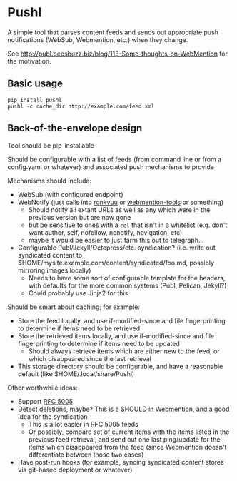 # Pushl

A simple tool that parses content feeds and sends out appropriate push notifications (WebSub, Webmention, etc.) when they change.

See http://publ.beesbuzz.biz/blog/113-Some-thoughts-on-WebMention for the motivation.

## Basic usage

```bash-session
pip install pushl
pushl -c cache_dir http://example.com/feed.xml
```



## Back-of-the-envelope design

Tool should be pip-installable

Should be configurable with a list of feeds (from command line or from a config.yaml or whatever) and associated push mechanisms to provide

Mechanisms should include:

* WebSub (with configured endpoint)
* WebNotify (just calls into [ronkyuu](https://github.com/bear/ronkyuu) or [webmention-tools](https://github.com/vrypan/webmention-tools) or something)
    * Should notify all extant URLs as well as any which were in the previous version but are now gone
    * but be sensitive to ones with a `rel` that isn't in a whitelist (e.g. don't want author, self, nofollow, nonotify, navigation, etc)
    * maybe it would be easier to just farm this out to telegraph...
* Configurable Publ/Jekyll/Octopress/etc. syndication? (i.e. write out syndicated content to $HOME/mysite.example.com/content/syndicated/foo.md, possibly mirroring images locally)
    * Needs to have some sort of configurable template for the headers, with defaults for the more common systems (Publ, Pelican, Jekyll?)
    * Could probably use Jinja2 for this

Should be smart about caching; for example:

* Store the feed locally, and use if-modified-since and file fingerprinting to determine if items need to be retrieved
* Store the retrieved items locally, and use if-modified-since and file fingerprinting to determine if items need to be updated
    * Should always retrieve items which are either new to the feed, or which disappeared since the last retrieval
* This storage directory should be configurable, and have a reasonable default (like $HOME/.local/share/Pushl)

Other worthwhile ideas:

* Support [RFC 5005](https://tools.ietf.org/html/rfc5005)
* Detect deletions, maybe? This is a SHOULD in Webmention, and a good idea for the syndication
    * This is a lot easier in RFC 5005 feeds
    * Or possibly, compare set of current items with the items listed in the previous feed retrieval, and send out one last ping/update for the items which disappeared from the feed (since Webmention doesn't differentiate between those two cases)
* Have post-run hooks (for example, syncing syndicated content stores via git-based deployment or whatever)
